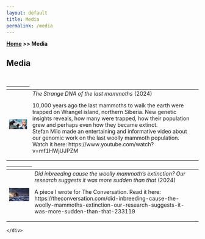 ```yaml
---
layout: default
title: Media
permalink: /media
---
```

**[Home](/) >> Media**

## Media

<div class="content container">
    <div class="page">
        <br />
        <!-- First Media Section -->
        <div class="media-section">
            <table>
                <thead>
                    <th class="row-media"></th>
                </thead>
                <tbody>
                    <tr>
                        <td>
                            <img src="/assets/img/thumbnail_lastmammoth.jpg" width="300" alt="Thumbnail of Woolly Mammoth Video" />
                        </td>
                        <td>
                            <em>The Strange DNA of the last mammoths</em> (2024)<br />
                            <p>10,000 years ago the last mammoths to walk the earth were trapped on Wrangel island, northern Siberia. New genetic insights reveals, how many were trapped, how their population grew and perhaps even how they became extinct. 
                                <br> Stefan Milo made an entertaining and informative video about our genomic work on the last woolly mammoth population. Watch it here: https://www.youtube.com/watch?v=mf1HWjUJPZM</p>
                        </td>
                    </tr>
                </tbody>
            </table>
        </div>        
 <!-- Second Media Section -->
        <div class="media-section">
            <table>
                <thead>
                    <th class="row-media"></th>
                </thead>
                <tbody>
                    <tr>
                        <td>
                            <img src="/assets/img/LastWrangelMammoth.jpg" width="300" alt="Thumbnail of The Conversation article" />
                        </td>
                        <td>
                            <em>Did inbreeding cause the woolly mammoth’s extinction? Our research suggests it was more sudden than that</em> (2024)<br />
                            <p>A piece I wrote for The Conversation. Read it here: https://theconversation.com/did-inbreeding-cause-the-woolly-mammoths-extinction-our-research-suggests-it-was-more-sudden-than-that-233119 </p>
                        </td>
                    </tr>
                </tbody>
            </table>
        </div>

    </div>
</div>

